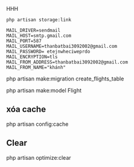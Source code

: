 HHH
<!-- Nếu không hiện ảnh khi được ảnh  -->
    php artisan storage:link
<!--  -->


<!-- Gửi mail thì config vào env -->
    MAIL_DRIVER=sendmail    
    MAIL_HOST=smtp.gmail.com
    MAIL_PORT=587
    MAIL_USERNAME=thanbatbai3092002@gmail.com
    MAIL_PASSWORD= etejnwheciweprdo
    MAIL_ENCRYPTION=tls
    MAIL_FROM_ADDRESS=thanbatbai3092002@gmail.com
    MAIL_FROM_NAME="khánh"
<!--  -->


<!-- migratae -->
php artisan make:migration create_flights_table
<!--  -->

<!-- Model -->
php artisan make:model Flight
<!--  -->

## xóa cache

php artisan config:cache

## Clear

php artisan optimize:clear
